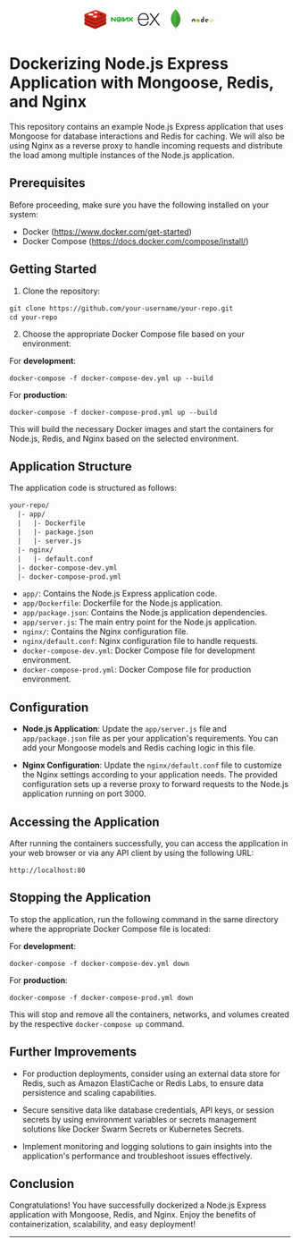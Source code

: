 <div style="text-align: center;">
  <img src="https://github.com/devicons/devicon/blob/master/icons/redis/redis-original.svg" title="React" alt="Redis" width="40" height="40"/>&nbsp;
  <img src="https://github.com/devicons/devicon/blob/master/icons/nginx/nginx-original.svg" title="Nginx" alt="Nginx" width="40" height="40"/>&nbsp;
<img src="https://github.com/devicons/devicon/blob/master/icons/express/express-original.svg" title="Express" alt="Express" width="40" height="40"/>&nbsp;
  <img src="https://github.com/devicons/devicon/blob/master/icons/mongodb/mongodb-original.svg" title="MongoDB" alt="MongoDb" width="40" height="40"/>&nbsp;
  <img src="https://github.com/devicons/devicon/blob/master/icons/nodejs/nodejs-original-wordmark.svg" title="NodeJS" alt="NodeJS" width="40" height="40"/>&nbsp;
</div>

# Dockerizing Node.js Express Application with Mongoose, Redis, and Nginx

This repository contains an example Node.js Express application that uses Mongoose for database interactions and Redis for caching. We will also be using Nginx as a reverse proxy to handle incoming requests and distribute the load among multiple instances of the Node.js application.

## Prerequisites

Before proceeding, make sure you have the following installed on your system:

- Docker (https://www.docker.com/get-started)
- Docker Compose (https://docs.docker.com/compose/install/)

## Getting Started

1. Clone the repository:

```
git clone https://github.com/your-username/your-repo.git
cd your-repo
```

2. Choose the appropriate Docker Compose file based on your environment:

For **development**:

```
docker-compose -f docker-compose-dev.yml up --build
```

For **production**:

```
docker-compose -f docker-compose-prod.yml up --build
```

This will build the necessary Docker images and start the containers for Node.js, Redis, and Nginx based on the selected environment.

## Application Structure

The application code is structured as follows:

```
your-repo/
  |- app/
  |   |- Dockerfile
  |   |- package.json
  |   |- server.js
  |- nginx/
  |   |- default.conf
  |- docker-compose-dev.yml
  |- docker-compose-prod.yml
```

- `app/`: Contains the Node.js Express application code.
- `app/Dockerfile`: Dockerfile for the Node.js application.
- `app/package.json`: Contains the Node.js application dependencies.
- `app/server.js`: The main entry point for the Node.js application.
- `nginx/`: Contains the Nginx configuration file.
- `nginx/default.conf`: Nginx configuration file to handle requests.
- `docker-compose-dev.yml`: Docker Compose file for development environment.
- `docker-compose-prod.yml`: Docker Compose file for production environment.

## Configuration

- **Node.js Application**: Update the `app/server.js` file and `app/package.json` file as per your application's requirements. You can add your Mongoose models and Redis caching logic in this file.

- **Nginx Configuration**: Update the `nginx/default.conf` file to customize the Nginx settings according to your application needs. The provided configuration sets up a reverse proxy to forward requests to the Node.js application running on port 3000.

## Accessing the Application

After running the containers successfully, you can access the application in your web browser or via any API client by using the following URL:

```
http://localhost:80
```

## Stopping the Application

To stop the application, run the following command in the same directory where the appropriate Docker Compose file is located:

For **development**:

```
docker-compose -f docker-compose-dev.yml down
```

For **production**:

```
docker-compose -f docker-compose-prod.yml down
```

This will stop and remove all the containers, networks, and volumes created by the respective `docker-compose up` command.

## Further Improvements

- For production deployments, consider using an external data store for Redis, such as Amazon ElastiCache or Redis Labs, to ensure data persistence and scaling capabilities.

- Secure sensitive data like database credentials, API keys, or session secrets by using environment variables or secrets management solutions like Docker Swarm Secrets or Kubernetes Secrets.

- Implement monitoring and logging solutions to gain insights into the application's performance and troubleshoot issues effectively.

## Conclusion

Congratulations! You have successfully dockerized a Node.js Express application with Mongoose, Redis, and Nginx. Enjoy the benefits of containerization, scalability, and easy deployment!

---
